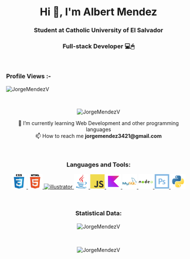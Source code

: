 <h1 align="center">Hi 👋, I'm Albert Mendez</h1>
<h3 align="center">Student at Catholic University of El Salvador</h3>
<h3 align="center">Full-stack Developer 💻🖱</h3>

<br>

<p align="center">
  <h3 align="left">Profile Views :-</h3>
  <img src="https://komarev.com/ghpvc/?username=JorgeMendezV&label=Profile%20views&color=0e75b6&style=flat" alt="JorgeMendezV" />
</p>

<br>

<p align="center">
  <img src="./transistor-web-design-program.gif" alt="JorgeMendezV" />
</p>


<p align="center">
  🌱 I’m currently learning Web Development and other programming languages
  <br>
  📫 How to reach me <strong>jorgemendez3421@gmail.com</strong>
</p>

<br>

<h3 align="center">Languages and Tools:</h3>
<p align="center">
  <a href="https://getbootstrap.com" target="_blank" rel="noreferrer">
    <img src="https://raw.githubusercontent.com/devicons/devicon/master/icons/css3/css3-original-wordmark.svg" alt="css3" width="40" height="40" />
  </a>

  <a href="https://www.w3.org/html/" target="_blank" rel="noreferrer">
    <img src="https://raw.githubusercontent.com/devicons/devicon/master/icons/html5/html5-original-wordmark.svg" alt="html5" width="40" height="40" />
  </a>

  <a href="https://www.adobe.com/in/products/illustrator.html" target="_blank" rel="noreferrer">
    <img src="https://www.vectorlogo.zone/logos/adobe_illustrator/adobe_illustrator-icon.svg" alt="illustrator" width="40" height="40" />
  </a>

  <a href="https://www.java.com" target="_blank" rel="noreferrer">
    <img src="https://raw.githubusercontent.com/devicons/devicon/master/icons/java/java-original.svg" alt="java" width="40" height="40" />
  </a>

  <a href="https://developer.mozilla.org/en-US/docs/Web/JavaScript" target="_blank" rel="noreferrer">
    <img src="https://raw.githubusercontent.com/devicons/devicon/master/icons/javascript/javascript-original.svg" alt="javascript" width="40" height="40" />
  </a>

  <a href="https://kotlinlang.org" target="_blank" rel="noreferrer">
    <img src="https://raw.githubusercontent.com/devicons/devicon/master/icons/kotlin/kotlin-original.svg" alt="kotlin" width="40" height="40" />
  </a>

  <a href="https://www.mysql.com/" target="_blank" rel="noreferrer">
    <img src="https://raw.githubusercontent.com/devicons/devicon/master/icons/mysql/mysql-original-wordmark.svg" alt="mysql" width="40" height="40" />
  </a>

  <a href="https://nodejs.org" target="_blank" rel="noreferrer">
    <img src="https://raw.githubusercontent.com/devicons/devicon/master/icons/nodejs/nodejs-original-wordmark.svg" alt="nodejs" width="40" height="40" />
  </a>

  <a href="https://pandas.pydata.org/" target="_blank" rel="noreferrer">
    <img src="https://raw.githubusercontent.com/devicons/devicon/master/icons/photoshop/photoshop-line.svg" alt="photoshop" width="40" height="40" />
  </a>

  <a href="https://www.python.org" target="_blank" rel="noreferrer">
    <img src="https://raw.githubusercontent.com/devicons/devicon/master/icons/python/python-original.svg" alt="python" width="40" height="40" />
  </a>
</p>

<br>

<h3 align="center">Statistical Data:</h3>
<p align="center">
  <img align="center" src="https://github-readme-stats.vercel.app/api/top-langs?username=JorgeMendezV&show_icons=true&locale=en&bg_color=0d1117&text_color=ffffff&layout=compact" alt="JorgeMendezV" bg_color=#808080 />
</p>

<br>

<p align="center">
  <img align="center" src="https://github-readme-streak-stats.herokuapp.com/?user=JorgeMendezV&theme=dark&background=0d1117&date_format=M%20j%5B%2C%20Y%5D" alt="JorgeMendezV" />
</p>
